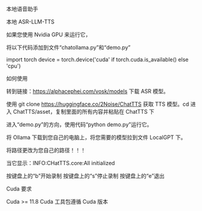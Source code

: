 本地语音助手

本地 ASR-LLM-TTS

如果您使用 Nvidia GPU 来运行它，

将以下代码添加到文件“chatollama.py”和“demo.py”

import torch device = torch.device('cuda' if torch.cuda.is_available() else 'cpu')



如何使用

转到链接：https://alphacephei.com/vosk/models 下载 ASR 模型。

使用 git clone https://huggingface.co/2Noise/ChatTTS 获取 TTS 模型。cd 进入 ChatTTS/asset，复制里面的所有内容并粘贴在 ChatTTS 下

进入“demo.py”的方向，使用代码“python demo.py”运行它。

将 Ollama 下载到您自己的电脑上，将您需要的模型拉到文件 LocalGPT 下。

将路径更改为您自己的路径！！！

当它显示：INFO:CHatTTS.core:All initialized

按键盘上的“b”开始录制 按键盘上的“s”停止录制 按键盘上的“e”退出



Cuda 要求

Cuda >= 11.8 Cuda 工具包遵循 Cuda 版本
